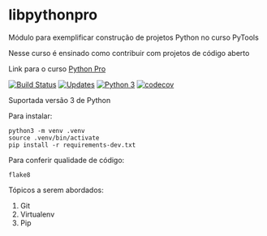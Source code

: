 # libpythonpro
Módulo para exemplificar construção de projetos Python no curso PyTools

Nesse curso é ensinado como contribuir com projetos de código aberto

Link para o curso [Python Pro](https://www.python.pro.br/)

[![Build Status](https://travis-ci.org/joaogarciadelima/libpythonpro.svg?branch=master)](https://travis-ci.org/joaogarciadelima/libpythonpro)
[![Updates](https://pyup.io/repos/github/joaogarciadelima/libpythonpro/shield.svg)](https://pyup.io/repos/github/joaogarciadelima/libpythonpro/)
[![Python 3](https://pyup.io/repos/github/joaogarciadelima/libpythonpro/python-3-shield.svg)](https://pyup.io/repos/github/joaogarciadelima/libpythonpro/)
[![codecov](https://codecov.io/gh/joaogarciadelima/libpythonpro/branch/master/graph/badge.svg)](https://codecov.io/gh/joaogarciadelima/libpythonpro)

Suportada versão 3 de Python

Para instalar:

```console
python3 -m venv .venv
source .venv/bin/activate
pip install -r requirements-dev.txt
```

Para conferir qualidade de código:

```console
flake8

```

Tópicos a serem abordados:
 1. Git
 2. Virtualenv
 3. Pip
